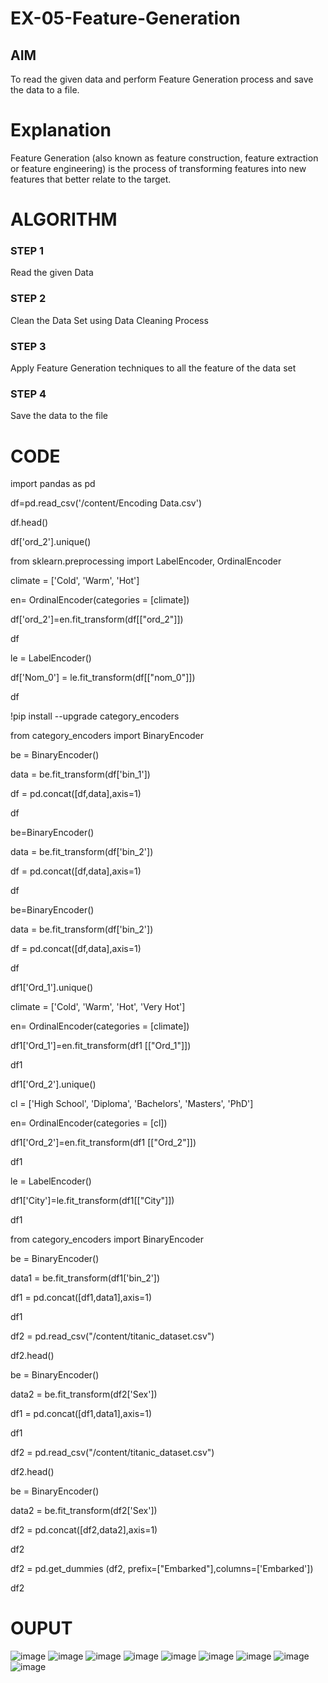 # EX-05-Feature-Generation


## AIM
To read the given data and perform Feature Generation process and save the data to a file. 

# Explanation
Feature Generation (also known as feature construction, feature extraction or feature engineering) is the process of transforming features into new features that better relate to the target.
 

# ALGORITHM
### STEP 1
Read the given Data
### STEP 2
Clean the Data Set using Data Cleaning Process
### STEP 3
Apply Feature Generation techniques to all the feature of the data set
### STEP 4
Save the data to the file


# CODE
import pandas as pd

df=pd.read_csv('/content/Encoding Data.csv')

df.head()

df['ord_2'].unique()

from sklearn.preprocessing import LabelEncoder, OrdinalEncoder

climate = ['Cold', 'Warm', 'Hot']

en= OrdinalEncoder(categories = [climate])

df['ord_2']=en.fit_transform(df[["ord_2"]])

df

le = LabelEncoder()

df['Nom_0'] = le.fit_transform(df[["nom_0"]])

df

!pip install --upgrade category_encoders

from category_encoders import BinaryEncoder

be = BinaryEncoder()

data = be.fit_transform(df['bin_1'])

df = pd.concat([df,data],axis=1)

df

be=BinaryEncoder()

data = be.fit_transform(df['bin_2'])

df = pd.concat([df,data],axis=1)

df

be=BinaryEncoder()

data = be.fit_transform(df['bin_2'])

df = pd.concat([df,data],axis=1)

df

df1['Ord_1'].unique()

climate = ['Cold', 'Warm', 'Hot', 'Very Hot']

en= OrdinalEncoder(categories = [climate])

df1['Ord_1']=en.fit_transform(df1 [["Ord_1"]])

df1

df1['Ord_2'].unique()

cl = ['High School', 'Diploma', 'Bachelors', 'Masters', 'PhD']

en= OrdinalEncoder(categories = [cl])

df1['Ord_2']=en.fit_transform(df1 [["Ord_2"]])

df1

le = LabelEncoder()

df1['City']=le.fit_transform(df1[["City"]])

df1

from category_encoders import BinaryEncoder

be = BinaryEncoder()

data1 = be.fit_transform(df1['bin_2'])

df1 = pd.concat([df1,data1],axis=1)

df1

df2 = pd.read_csv("/content/titanic_dataset.csv")

df2.head()

be = BinaryEncoder()

data2 = be.fit_transform(df2['Sex'])

df1 = pd.concat([df1,data1],axis=1)

df1

df2 = pd.read_csv("/content/titanic_dataset.csv")

df2.head()

be = BinaryEncoder()

data2 = be.fit_transform(df2['Sex'])

df2 = pd.concat([df2,data2],axis=1)

df2

df2 = pd.get_dummies (df2, prefix=["Embarked"],columns=['Embarked'])

df2

# OUPUT
![image](https://user-images.githubusercontent.com/84709944/233913847-974bd76f-f12a-4580-8681-bb8e74eae905.png)
![image](https://user-images.githubusercontent.com/84709944/233913861-dd6e5c9a-1279-4c3d-9a86-7d6d8e90c865.png)
![image](https://user-images.githubusercontent.com/84709944/233913946-7b253882-333e-452b-9e35-09fc5be345c8.png)
![image](https://user-images.githubusercontent.com/84709944/233914008-a5f3d1a9-a5f9-4280-a414-eb3ac24e6ca2.png)
![image](https://user-images.githubusercontent.com/84709944/233914110-36f38021-dcc8-4203-9e4f-a88e1f33c78f.png)
![image](https://user-images.githubusercontent.com/84709944/233914244-651a259b-1770-4d4e-9e09-c978bce18578.png)
![image](https://user-images.githubusercontent.com/84709944/233914330-969e739e-82bb-42bc-a32e-8dc95687a9c7.png)
![image](https://user-images.githubusercontent.com/84709944/233914382-a336dc85-eae2-4360-b8fa-02d7767e864a.png)
![image](https://user-images.githubusercontent.com/84709944/233914430-24939acf-1fea-47e0-946d-8c478e37bca3.png)





